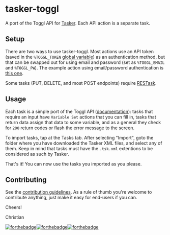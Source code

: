 # tasker-toggl
A port of the Toggl API for [Tasker](https://play.google.com/store/apps/details?id=net.dinglisch.android.taskerm&hl=en). Each API action is a separate task.

## Setup
There are two ways to use tasker-toggl. Most actions use an API token (saved in the `%TOGGL_TOKEN` [global variable](http://tasker.dinglisch.net/userguide/en/variables.html)) as an authentication method, but that can be swapped out for using email and password (set as `%TOGGL_EMAIL` and `%TOGGL_PW`). The example action using email/password authentication is [this one](https://github.com/HHErebus/tasker-toggl/blob/v8/single%20actions/me/me%20-%20email%20and%20password.tsk.xml).

Some tasks (PUT, DELETE, and most POST endpoints) require [RESTask](https://play.google.com/store/apps/details?id=com.freehaha.restask&hl=en).

## Usage
Each task is a simple port of the Toggl API ([documentation](https://github.com/toggl/toggl_api_docs/blob/master/toggl_api.md)): tasks that require an input have `Variable Set` actions that you can fill in, tasks that return data assign that data to some variable, and as a general they check for `200` return codes or flash the error message to the screen.

To import tasks, tap at the Tasks tab. After selecting "Import", goto the folder where you have downloaded the Tasker XML files, and select any of them. Keep in mind that tasks must have the `.tsk.xml` extentions to be considered as such by Tasker.

That's it! You can now use the tasks you imported as you please.

## Contributing
See the [contribution guidelines](https://github.com/HHErebus/tasker-toggl/blob/v8/CONTRIBUTING.md). As a rule of thumb you're welcome to contribute anything, just make it easy for end-users if you can.

Cheers!

Christian

[![forthebadge](http://forthebadge.com/images/badges/built-for-android.svg)](http://forthebadge.com)[![forthebadge](http://forthebadge.com/images/badges/makes-people-smile.svg)](http://forthebadge.com)[![forthebadge](http://forthebadge.com/images/badges/you-didnt-ask-for-this.svg)](http://forthebadge.com)
